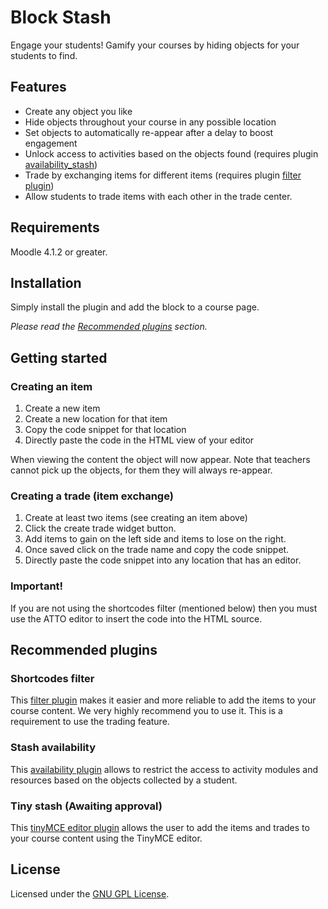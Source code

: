 Block Stash
===========

Engage your students! Gamify your courses by hiding objects for your students to find.

Features
--------

- Create any object you like
- Hide objects throughout your course in any possible location
- Set objects to automatically re-appear after a delay to boost engagement
- Unlock access to activities based on the objects found (requires plugin [availability_stash](https://moodle.org/plugins/availability_stash))
- Trade by exchanging items for different items (requires plugin [filter plugin](https://github.com/branchup/moodle-filter_shortcodes))
- Allow students to trade items with each other in the trade center.

Requirements
------------

Moodle 4.1.2 or greater.

Installation
------------

Simply install the plugin and add the block to a course page.

_Please read the [Recommended plugins](#recommended-plugins) section._

Getting started
---------------

### Creating an item

1. Create a new item
2. Create a new location for that item
3. Copy the code snippet for that location
4. Directly paste the code in the HTML view of your editor

When viewing the content the object will now appear.
Note that teachers cannot pick up the objects, for them they will always re-appear.

### Creating a trade (item exchange)

1. Create at least two items (see creating an item above)
2. Click the create trade widget button.
3. Add items to gain on the left side and items to lose on the right.
4. Once saved click on the trade name and copy the code snippet.
5. Directly paste the code snippet into any location that has an editor.

### Important!

If you are not using the shortcodes filter (mentioned below) then you must use the ATTO editor to insert the code into the HTML source.

Recommended plugins
-------------------

### Shortcodes filter

This [filter plugin](https://github.com/branchup/moodle-filter_shortcodes) makes it easier and more reliable to add the items to your course content. We very highly recommend you to use it. This is a requirement to use the trading feature.

### Stash availability

This [availability plugin](https://moodle.org/plugins/availability_stash) allows to restrict the access to activity modules and resources based on the objects collected by a student.

### Tiny stash (Awaiting approval)

This [tinyMCE editor plugin](https://moodle.org/plugins/tiny_stash) allows the user to add the items and trades to your course content using the TinyMCE editor.


License
-------

Licensed under the [GNU GPL License](http://www.gnu.org/copyleft/gpl.html).

